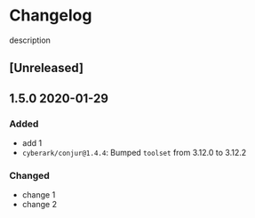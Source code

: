 # Changelog
description
## [Unreleased]

## 1.5.0 2020-01-29

### Added
- add 1
- `cyberark/conjur@1.4.4`: Bumped `toolset` from 3.12.0 to 3.12.2

### Changed
- change 1
- change 2
